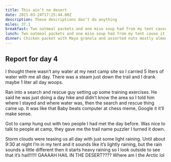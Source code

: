```yaml
---
title: This ain’t no desert
date: 2021-03-24T17:25:44.00Z
description: These descriptions don’t do anything
miles: 37.1
breakfast: Two oatmeal packets and one miso soup had from my tent cause it was raining
lunch: Two oatmeal packets and one miso soup had from my tent cause it was raining
dinner: Chicken packet with Mayo granola and assorted nuts mostly almonds. Cheddar broccoli soup with two packets of spam more nuts
---
```

## Report for day 4

I thought there wasn’t any water at my next camp site so I carried 5 liters of water with me all day. There was a steam just down the trail and I drank maybe 1 liter all day woops.

Ran into a search and rescue guy setting up some training exercises. He said he was just doing a day hike and didn’t know the area so I told him where I stayed and where water was, then the search and rescue thing came up. It was like that Baby beats computer at chess meme, Google it it’ll make sense.

Got to camp hung out with two people I had met the day before. Was nice to talk to people at camp, they gave me the trail name puzzler I turned it down.

Storm clouds were teasing us all day with just some light raining. Until about 9:30 at night I’m in my tent and it sounds like it’s lightly raining, but the rain sounds a little different then it starts heavy raining so I look outside to see that it’s hail!!!!!! GAAAAH HAIL IN THE DESERT???? Where am I the Arctic lol